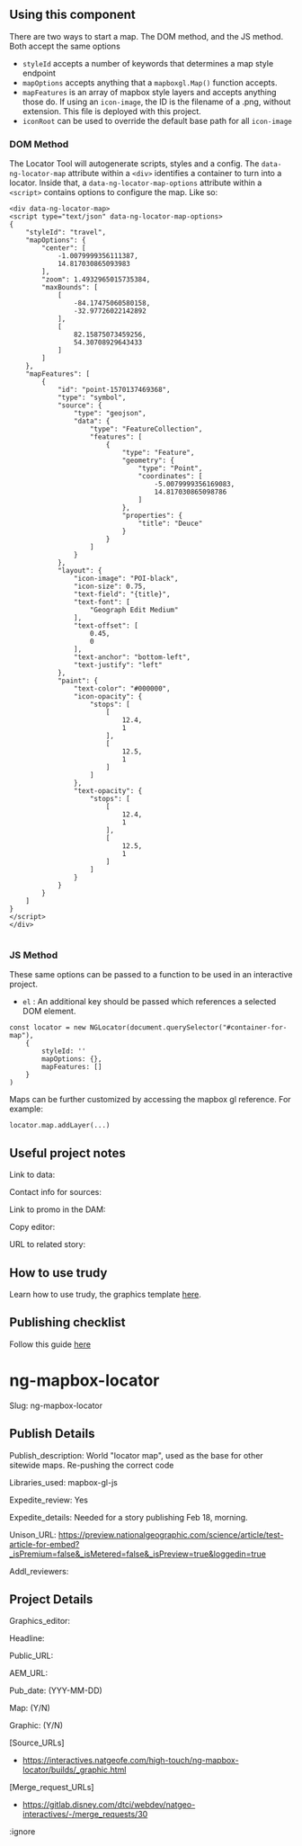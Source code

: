 ## Using this component

There are two ways to start a map. The DOM method, and the JS method. Both accept the same options

- `styleId` accepts a number of keywords that determines a map style endpoint
- `mapOptions` accepts anything that a `mapboxgl.Map()` function accepts.
- `mapFeatures` is an array of mapbox style layers and accepts anything those do. If using an `icon-image`, the ID is the filename of a .png, without extension. This file is deployed with this project.
- `iconRoot` can be used to override the default base path for all `icon-image`


### DOM Method

The Locator Tool will autogenerate scripts, styles and a config. The `data-ng-locator-map` attribute within a `<div>` identifies a container to turn into a locator. Inside that, a `data-ng-locator-map-options` attribute within a `<script>` contains options to configure the map. Like so:

```
<div data-ng-locator-map>
<script type="text/json" data-ng-locator-map-options>
{
    "styleId": "travel",
    "mapOptions": {
        "center": [
            -1.0079999356111387,
            14.817030865093983
        ],
        "zoom": 1.4932965015735384,
        "maxBounds": [
            [
                -84.17475060580158,
                -32.97726022142892
            ],
            [
                82.15875073459256,
                54.30708929643433
            ]
        ]
    },
    "mapFeatures": [
        {
            "id": "point-1570137469368",
            "type": "symbol",
            "source": {
                "type": "geojson",
                "data": {
                    "type": "FeatureCollection",
                    "features": [
                        {
                            "type": "Feature",
                            "geometry": {
                                "type": "Point",
                                "coordinates": [
                                    -5.0079999356169083,
                                    14.817030865098786
                                ]
                            },
                            "properties": {
                                "title": "Deuce"
                            }
                        }
                    ]
                }
            },
            "layout": {
                "icon-image": "POI-black",
                "icon-size": 0.75,
                "text-field": "{title}",
                "text-font": [
                    "Geograph Edit Medium"
                ],
                "text-offset": [
                    0.45,
                    0
                ],
                "text-anchor": "bottom-left",
                "text-justify": "left"
            },
            "paint": {
                "text-color": "#000000",
                "icon-opacity": {
                    "stops": [
                        [
                            12.4,
                            1
                        ],
                        [
                            12.5,
                            1
                        ]
                    ]
                },
                "text-opacity": {
                    "stops": [
                        [
                            12.4,
                            1
                        ],
                        [
                            12.5,
                            1
                        ]
                    ]
                }
            }
        }
    ]
}
</script>
</div>
            
```

### JS Method

These same options can be passed to a function to be used in an interactive project. 

- `el` : An additional key should be passed which references a selected DOM element.

```
const locator = new NGLocator(document.querySelector("#container-for-map"), 
    {
        styleId: '' 
        mapOptions: {}, 
        mapFeatures: []
    }
)
```

Maps can be further customized by accessing the mapbox gl reference. For example: 

```
locator.map.addLayer(...)
```


## Useful project notes

Link to data: 

Contact info for sources: 

Link to promo in the DAM: 

Copy editor: 

URL to related story: 

## How to use trudy

Learn how to use trudy, the graphics template [here](https://drive.google.com/drive/folders/0B9f4BeCssbwoYW9LM2hydTZxQmc?usp=sharing).

## Publishing checklist

Follow this guide [here](https://docs.google.com/document/d/1c734ZEgYKZbE6BIoDhChHoFOFBpMucqqjPiwWKItaGM/edit)


# ng-mapbox-locator


Slug: ng-mapbox-locator

## Publish Details

<!--Brief description of what you have built, and changed since last publish-->
Publish_description: World "locator map", used as the base for other sitewide maps. Re-pushing the correct code

<!-- Javascript libraries: Leave blank if you're using common libraries or are on deadline-->
Libraries_used: mapbox-gl-js

<!-- Should this review be expedited? -->
Expedite_review: Yes
<!-- If "Yes": 1) include requested date/time details here, and 2) ping @here in #interactives-reviewers Slack after publishing-->
Expedite_details: Needed for a story publishing Feb 18, morning.

<!-- Link to the graphic in unison -->
Unison_URL: https://preview.nationalgeographic.com/science/article/test-article-for-embed?_isPremium=false&_isMetered=false&_isPreview=true&loggedin=true

<!-- Who else should be notified about this review? Use the format @gitlabFirstName.gitlabLastName -->
Addl_reviewers:

## Project Details

Graphics_editor: 

Headline: 

Public_URL: 

AEM_URL: 

Pub_date: 
(YYY-MM-DD)

Map: 
(Y/N)

Graphic: 
(Y/N)


[Source_URLs]
* https://interactives.natgeofe.com/high-touch/ng-mapbox-locator/builds/_graphic.html

[Merge_request_URLs]
* https://gitlab.disney.com/dtci/webdev/natgeo-interactives/-/merge_requests/30

:ignore 
